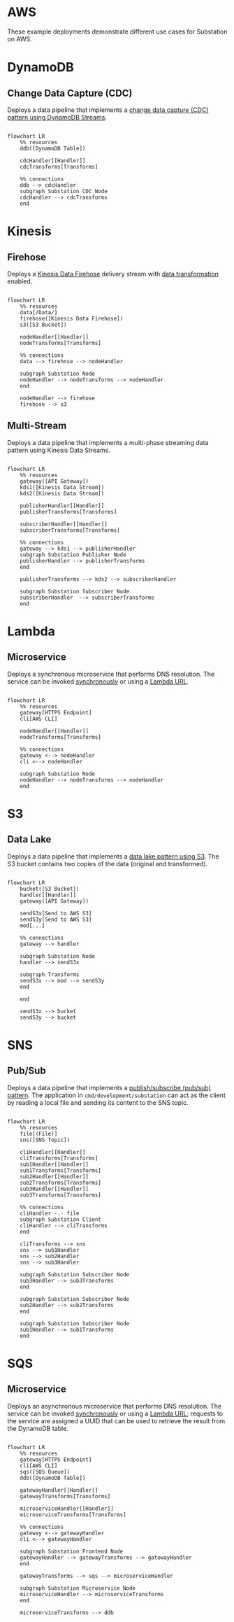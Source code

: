 # AWS

These example deployments demonstrate different use cases for Substation on AWS. 

# DynamoDB

## Change Data Capture (CDC)

Deploys a data pipeline that implements a [change data capture (CDC) pattern using DynamoDB Streams](https://docs.aws.amazon.com/amazondynamodb/latest/developerguide/Streams.html).

```mermaid

flowchart LR
    %% resources
    ddb([DynamoDB Table])

    cdcHandler[[Handler]]
    cdcTransforms[Transforms]

    %% connections
    ddb --> cdcHandler
    subgraph Substation CDC Node 
    cdcHandler --> cdcTransforms
    end
```

# Kinesis

## Firehose

Deploys a [Kinesis Data Firehose](https://aws.amazon.com/kinesis/data-firehose/) delivery stream with [data transformation](https://docs.aws.amazon.com/firehose/latest/dev/data-transformation.html) enabled.

```mermaid

flowchart LR
    %% resources
    data[/Data/]
    firehose([Kinesis Data Firehose])
    s3([S3 Bucket])

    nodeHandler[[Handler]]
    nodeTransforms[Transforms]

    %% connections
    data --> firehose --> nodeHandler

    subgraph Substation Node
    nodeHandler --> nodeTransforms --> nodeHandler
    end

    nodeHandler --> firehose
    firehose --> s3
```

## Multi-Stream

Deploys a data pipeline that implements a multi-phase streaming data pattern using Kinesis Data Streams.

```mermaid

flowchart LR
    %% resources
    gateway([API Gateway])
    kds1([Kinesis Data Stream])
    kds2([Kinesis Data Stream])

    publisherHandler[[Handler]]
    publisherTransforms[Transforms]

    subscriberHandler[[Handler]]
    subscriberTransforms[Transforms]

    %% connections
    gateway --> kds1 --> publisherHandler
    subgraph Substation Publisher Node 
    publisherHandler --> publisherTransforms
    end

    publisherTransforms --> kds2 --> subscriberHandler

    subgraph Substation Subscriber Node 
    subscriberHandler  --> subscriberTransforms
    end
```

# Lambda

## Microservice

Deploys a synchronous microservice that performs DNS resolution. The service can be invoked [synchronously](https://docs.aws.amazon.com/lambda/latest/dg/invocation-sync.html) or using a [Lambda URL](https://docs.aws.amazon.com/lambda/latest/dg/lambda-urls.html). 

```mermaid

flowchart LR
    %% resources
    gateway[HTTPS Endpoint]
    cli[AWS CLI]

    nodeHandler[[Handler]]
    nodeTransforms[Transforms]

    %% connections
    gateway <--> nodeHandler
    cli <--> nodeHandler

    subgraph Substation Node
    nodeHandler --> nodeTransforms --> nodeHandler
    end
```


# S3

## Data Lake

Deploys a data pipeline that implements a [data lake pattern using S3](https://docs.aws.amazon.com/whitepapers/latest/building-data-lakes/amazon-s3-data-lake-storage-platform.html). The S3 bucket contains two copies of the data (original and transformed).

```mermaid

flowchart LR
    bucket([S3 Bucket])
    handler[[Handler]]
    gateway([API Gateway])

    sendS3x[Send to AWS S3]
    sendS3y[Send to AWS S3]
    mod[...]

    %% connections
    gateway --> handler

    subgraph Substation Node
    handler --> sendS3x

    subgraph Transforms
    sendS3x --> mod --> sendS3y
    end

    end

    sendS3x --> bucket
    sendS3y --> bucket
```

# SNS

## Pub/Sub

Deploys a data pipeline that implements a [publish/subscribe (pub/sub) pattern](https://aws.amazon.com/what-is/pub-sub-messaging/). The application in `cmd/development/substation` can act as the client by reading a local file and sending its content to the SNS topic.

```mermaid

flowchart LR
    %% resources
    file[(File)]
    sns([SNS Topic])

    cliHandler[[Handler]]
    cliTransforms[Transforms]
    sub1Handler[[Handler]]
    sub1Transforms[Transforms]
    sub2Handler[[Handler]]
    sub2Transforms[Transforms]
    sub3Handler[[Handler]]
    sub3Transforms[Transforms]

    %% connections
    cliHandler -.- file
    subgraph Substation Client 
    cliHandler --> cliTransforms
    end

    cliTransforms --> sns 
    sns --> sub1Handler
    sns --> sub2Handler
    sns --> sub3Handler

    subgraph Substation Subscriber Node 
    sub3Handler --> sub3Transforms
    end
    
    subgraph Substation Subscriber Node 
    sub2Handler --> sub2Transforms
    end
    
    subgraph Substation Subscriber Node 
    sub1Handler --> sub1Transforms
    end
```

# SQS

## Microservice

Deploys an asynchronous microservice that performs DNS resolution. The service can be invoked [synchronously](https://docs.aws.amazon.com/lambda/latest/dg/invocation-sync.html) or using a [Lambda URL](https://docs.aws.amazon.com/lambda/latest/dg/lambda-urls.html); requests to the service are assigned a UUID that can be used to retrieve the result from the DynamoDB table.

```mermaid

flowchart LR
    %% resources
    gateway[HTTPS Endpoint]
    cli[AWS CLI]
    sqs([SQS Queue])
    ddb([DynamoDB Table])

    gatewayHandler[[Handler]]
    gatewayTransforms[Transforms]

    microserviceHandler[[Handler]]
    microserviceTransforms[Transforms]

    %% connections
    gateway <--> gatewayHandler
    cli <--> gatewayHandler

    subgraph Substation Frontend Node
    gatewayHandler --> gatewayTransforms --> gatewayHandler
    end

    gatewayTransforms --> sqs --> microserviceHandler

    subgraph Substation Microservice Node
    microserviceHandler --> microserviceTransforms
    end

    microserviceTransforms --> ddb
```
